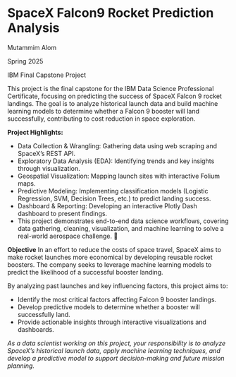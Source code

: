 # SpaceX Falcon9 Rocket Prediction Analysis

Mutammim Alom

Spring 2025

IBM Final Capstone Project

This project is the final capstone for the IBM Data Science Professional Certificate, focusing on predicting the success of SpaceX Falcon 9 rocket landings. The goal is to analyze historical launch data and build machine learning models to determine whether a Falcon 9 booster will land successfully, contributing to cost reduction in space exploration.

**Project Highlights:**
- Data Collection & Wrangling: Gathering data using web scraping and SpaceX’s REST API.
- Exploratory Data Analysis (EDA): Identifying trends and key insights through visualization.
- Geospatial Visualization: Mapping launch sites with interactive Folium maps.
- Predictive Modeling: Implementing classification models (Logistic Regression, SVM, Decision Trees, etc.) to predict landing success.
- Dashboard & Reporting: Developing an interactive Plotly Dash dashboard to present findings.
- This project demonstrates end-to-end data science workflows, covering data gathering, cleaning, visualization, and machine learning to solve a real-world aerospace challenge. 🚀

**Objective**
In an effort to reduce the costs of space travel, SpaceX aims to make rocket launches more economical by developing reusable rocket boosters. The company seeks to leverage machine learning models to predict the likelihood of a successful booster landing.

By analyzing past launches and key influencing factors, this project aims to:

- Identify the most critical factors affecting Falcon 9 booster landings.
- Develop predictive models to determine whether a booster will successfully land.
- Provide actionable insights through interactive visualizations and dashboards.

_As a data scientist working on this project, your responsibility is to analyze SpaceX’s historical launch data, apply machine learning techniques, and develop a predictive model to support decision-making and future mission planning._
